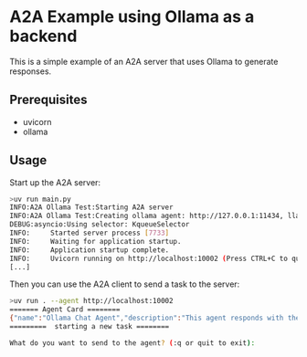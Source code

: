 # A2A Example using Ollama as a backend
This is a simple example of an A2A server that uses Ollama to generate responses.

## Prerequisites
- uvicorn
- ollama

## Usage
Start up the A2A server:
```bash
>uv run main.py
INFO:A2A Ollama Test:Starting A2A server
INFO:A2A Ollama Test:Creating ollama agent: http://127.0.0.1:11434, llama3.2
DEBUG:asyncio:Using selector: KqueueSelector
INFO:     Started server process [7733]
INFO:     Waiting for application startup.
INFO:     Application startup complete.
INFO:     Uvicorn running on http://localhost:10002 (Press CTRL+C to quit)
[...]
```

Then you can use the A2A client to send a task to the server:
```bash
>uv run . --agent http://localhost:10002
======= Agent Card ========
{"name":"Ollama Chat Agent","description":"This agent responds with the input given using Ollama","url":"http://localhost:10002/","version":"0.1.0","capabilities":{"streaming":false,"pushNotifications":false,"stateTransitionHistory":false},"defaultInputModes":["text"],"defaultOutputModes":["text"],"skills":[{"id":"Ollama-Chat-Skill","name":"Ollama Chat Skill","description":"Responds with the input given using Ollama","tags":["chat","LLM response"],"examples":["What is the meaning of life?"],"inputModes":["text"],"outputModes":["text"]}]}
=========  starting a new task ======== 

What do you want to send to the agent? (:q or quit to exit): 
```

